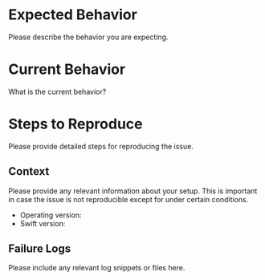 # Expected Behavior 
 
Please describe the behavior you are expecting. 
 
# Current Behavior 
 
What is the current behavior? 
 
# Steps to Reproduce 
 
Please provide detailed steps for reproducing the issue. 
 
## Context  
 
Please provide any relevant information about your setup. This is important in case the issue is not reproducible except for under certain conditions. 
 
* Operating version: 
* Swift version: 
 
## Failure Logs 
 
Please include any relevant log snippets or files here. 
